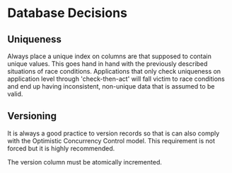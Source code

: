 # Database Decisions

## Uniqueness

Always place a unique index on columns are that supposed to contain unique values. This goes hand in hand with the previously described situations of race conditions. Applications that only check uniqueness on application level through 'check-then-act' will fall victim to race conditions and end up having inconsistent, non-unique data that is assumed to be valid. 

## Versioning

It is always a good practice to version records so that is can also comply with the Optimistic Concurrency Control model. This requirement is not forced but it is highly recommended. 

The version column must be atomically incremented. 